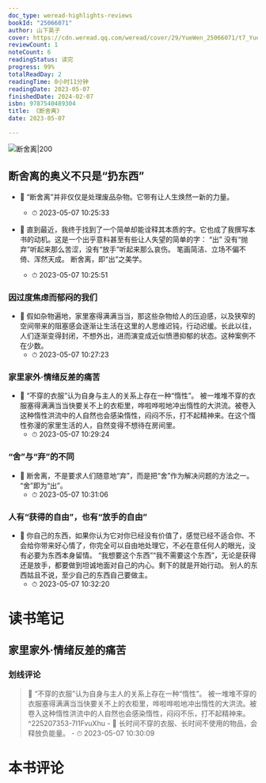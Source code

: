 ```yaml
---
doc_type: weread-highlights-reviews
bookId: "25066071"
author: 山下英子
cover: https://cdn.weread.qq.com/weread/cover/29/YueWen_25066071/t7_YueWen_25066071.jpg
reviewCount: 1
noteCount: 6
readingStatus: 读完
progress: 99%
totalReadDay: 2
readingTime: 0小时11分钟
readingDate: 2023-05-07
finishedDate: 2024-02-07
isbn: 9787540489304
title: 《断舍离》
date: 2023-05-07

---
```


![ 断舍离|200](https://cdn.weread.qq.com/weread/cover/29/YueWen_25066071/t7_YueWen_25066071.jpg)


## 断舍离的奥义不只是“扔东西”


- 📌 “断舍离”并非仅仅是处理废品杂物。它带有让人生焕然一新的力量。 
    - ⏱ 2023-05-07 10:25:33 

- 📌 直到最近，我终于找到了一个简单却能诠释其本质的字。它也成了我撰写本书的动机。这是一个出乎意料甚至有些让人失望的简单的字：
“出”
没有“抛弃”听起来那么苦涩，没有“放手”听起来那么哀伤。
笔画简洁、立场不偏不倚、浑然天成。
断舍离，即“出”之美学。 
    - ⏱ 2023-05-07 10:25:51 
### 因过度焦虑而郁闷的我们


- 📌 假如杂物遍地，家里塞得满满当当，那这些杂物给人的压迫感，以及狭窄的空间带来的阻塞感会逐渐让生活在这里的人思维迟钝，行动迟缓。长此以往，人们逐渐变得封闭，不想外出，进而演变成近似愤懑抑郁的状态。这种案例不在少数。 
    - ⏱ 2023-05-07 10:27:23 
### 家里家外·情绪反差的痛苦


- 📌 “不穿的衣服”认为自身与主人的关系上存在一种“惰性”。
被一堆堆不穿的衣服塞得满满当当快要关不上的衣柜里，哗啦哗啦地冲出惰性的大洪流。被卷入这种惰性洪流中的人自然也会感染惰性，闷闷不乐，打不起精神来。在这个惰性弥漫的家里生活的人，自然变得不想待在房间里。 
    - ⏱ 2023-05-07 10:29:24 
### “舍”与“弃”的不同


- 📌 断舍离，不是要求人们随意地“弃”，而是把“舍”作为解决问题的方法之一。
“舍”即为“出”。 
    - ⏱ 2023-05-07 10:31:06 
### 人有“获得的自由”，也有“放手的自由”


- 📌 你自己的东西，如果你认为它对你已经没有价值了，感觉已经不适合你、不会给你带来好心情了，你完全可以自由地处理它，不必在意任何人的眼光，没有必要为东西本身留情。
“我想要这个东西”“我不需要这个东西”，无论是获得还是放手，都要做到坦诚地面对自己的内心。剩下的就是开始行动。
别人的东西姑且不说，至少自己的东西自己要做主。 
    - ⏱ 2023-05-07 10:32:20 

# 读书笔记

## 家里家外·情绪反差的痛苦

### 划线评论
> 📌 “不穿的衣服”认为自身与主人的关系上存在一种“惰性”。
被一堆堆不穿的衣服塞得满满当当快要关不上的衣柜里，哗啦哗啦地冲出惰性的大洪流。被卷入这种惰性洪流中的人自然也会感染惰性，闷闷不乐，打不起精神来。  ^225207353-7I1FvuXhu
    - 💭 长时间不穿的衣服、长时间不使用的物品，会释放负能量。
    - ⏱ 2023-05-07 10:30:09
   

# 本书评论
